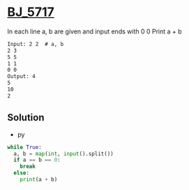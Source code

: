# [BJ_5717](https://acmicpc.net/problem/5717)

In each line a, b are given and input ends with 0 0
Print a + b

```txt
Input: 2 2  # a, b
2 3
5 5
1 1
0 0
Output: 4
5
10
2
```

## Solution

* py

```py
while True:
  a, b = map(int, input().split())
  if a == b == 0:
    break
  else:
    print(a + b)
```
